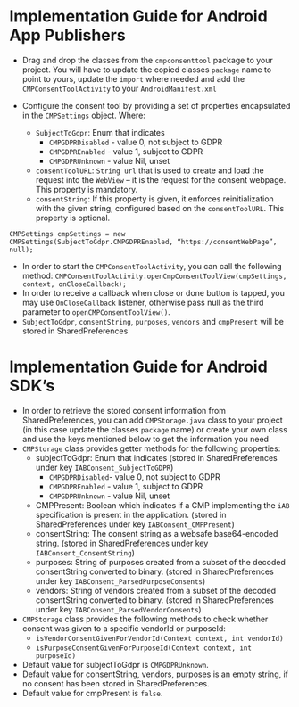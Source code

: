 # Implementation Guide for Android App Publishers

* Drag and drop the classes from the `cmpconsenttool` package to your project. You will have to update the copied classes `package` name to point to yours,
 update the `import` where needed and add the `CMPConsentToolActivity` to your `AndroidManifest.xml`
* Configure the consent tool by providing a set of properties encapsulated in the `CMPSettings` object. Where:

	* `SubjectToGdpr`: Enum that indicates
		* `CMPGDPRDisabled` - value 0, not subject to GDPR
		* `CMPGDPREnabled` - value 1, subject to GDPR
		* `CMPGDPRUnknown` - value Nil, unset
	* `consentToolURL`: `String url` that is used to create and load the request into the `WebView` – it is the request for the consent webpage. This property is mandatory.
	* `consentString`: If this property is given, it enforces reinitialization with the given string, configured based on the `consentToolURL`. This property is optional.

```
CMPSettings cmpSettings = new CMPSettings(SubjectToGdpr.CMPGDPREnabled, “https://consentWebPage”, null);
```

* In order to start the `CMPConsentToolActivity`, you can call the following method:	`CMPConsentToolActivity.openCmpConsentToolView(cmpSettings, context, onCloseCallback);`
* In order to receive a callback when close or done button is tapped, you may use `OnCloseCallback` listener, otherwise pass null as the third parameter to `openCMPConsentToolView()`.
* `SubjectToGdpr`, `consentString`, `purposes`, `vendors` and `cmpPresent` will be stored in SharedPreferences


# Implementation Guide for Android SDK’s

* In order to retrieve the stored consent information from SharedPreferences, you can add `CMPStorage.java` class to your project (in this case update the classes `package` name)
 or create your own class and use the keys mentioned below to get the information you need
* `CMPStorage` class provides getter methods for the following properties:
    * subjectToGdpr: Enum that indicates (stored in SharedPreferences under key `IABConsent_SubjectToGDPR`)
        * `CMPGDPRDisabled`- value 0, not subject to GDPR
        * `CMPGDPREnabled` - value 1, subject to GDPR
        * `CMPGDPRUnknown` - value Nil, unset
    * CMPPresent: Boolean which indicates if a CMP implementing the `iAB` specification is present in the application. (stored in SharedPreferences under key `IABConsent_CMPPresent`)
    * consentString: The consent string as a websafe base64-encoded string. (stored in SharedPreferences under key `IABConsent_ConsentString`)
    * purposes: String of purposes created from a subset of the decoded consentString converted to binary. (stored in SharedPreferences under key `IABConsent_ParsedPurposeConsents`)
    * vendors: String of vendors created from a subset of the decoded consentString converted to binary. (stored in SharedPreferences under key `IABConsent_ParsedVendorConsents`)
* `CMPStorage` class provides the following methods to check whether consent was given to a specific vendorId or purposeId:
    * `isVendorConsentGivenForVendorId(Context context, int vendorId)`
    * `isPurposeConsentGivenForPurposeId(Context context, int purposeId)`
* Default value for subjectToGdpr is `CMPGDPRUnknown`.
* Default value for consentString, vendors, purposes is an empty string, if no consent has been stored in SharedPreferences.
* Default value for cmpPresent is `false`.
